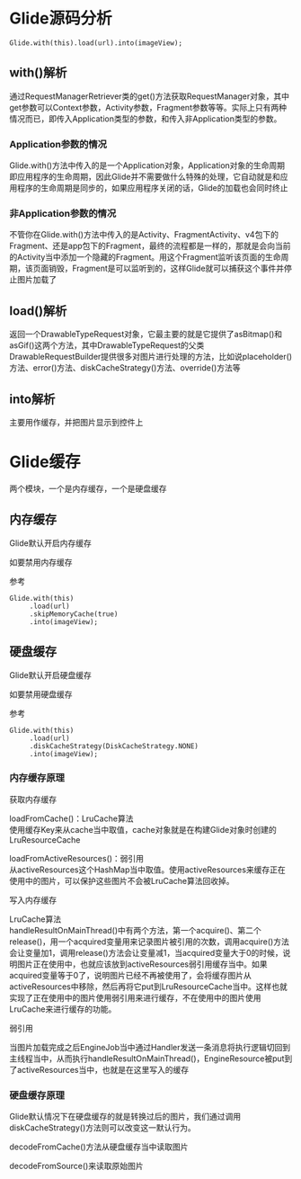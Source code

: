 # Glide源码分析

`Glide.with(this).load(url).into(imageView);`

## with()解析
通过RequestManagerRetriever类的get()方法获取RequestManager对象，其中get参数可以Context参数，Activity参数，Fragment参数等等。实际上只有两种情况而已，即传入Application类型的参数，和传入非Application类型的参数。

### Application参数的情况
Glide.with()方法中传入的是一个Application对象，Application对象的生命周期即应用程序的生命周期，因此Glide并不需要做什么特殊的处理，它自动就是和应用程序的生命周期是同步的，如果应用程序关闭的话，Glide的加载也会同时终止

### 非Application参数的情况
不管你在Glide.with()方法中传入的是Activity、FragmentActivity、v4包下的Fragment、还是app包下的Fragment，最终的流程都是一样的，那就是会向当前的Activity当中添加一个隐藏的Fragment。用这个Fragment监听该页面的生命周期，该页面销毁，Fragment是可以监听到的，这样Glide就可以捕获这个事件并停止图片加载了

## load()解析
返回一个DrawableTypeRequest对象，它最主要的就是它提供了asBitmap()和asGif()这两个方法，其中DrawableTypeRequest的父类DrawableRequestBuilder提供很多对图片进行处理的方法，比如说placeholder()方法、error()方法、diskCacheStrategy()方法、override()方法等

## into解析
主要用作缓存，并把图片显示到控件上

# Glide缓存
两个模块，一个是内存缓存，一个是硬盘缓存
## 内存缓存
Glide默认开启内存缓存

如要禁用内存缓存

参考
```
Glide.with(this)
     .load(url)
     .skipMemoryCache(true)
     .into(imageView);
```

## 硬盘缓存
Glide默认开启硬盘缓存

如要禁用硬盘缓存

参考
```
Glide.with(this)
     .load(url)
     .diskCacheStrategy(DiskCacheStrategy.NONE)
     .into(imageView);
```

### 内存缓存原理

获取内存缓存

loadFromCache()：LruCache算法  
使用缓存Key来从cache当中取值，cache对象就是在构建Glide对象时创建的LruResourceCache

loadFromActiveResources()：弱引用  
从activeResources这个HashMap当中取值。使用activeResources来缓存正在使用中的图片，可以保护这些图片不会被LruCache算法回收掉。

写入内存缓存

LruCache算法  
handleResultOnMainThread()中有两个方法，第一个acquire()、第二个release()，用一个acquired变量用来记录图片被引用的次数，调用acquire()方法会让变量加1，调用release()方法会让变量减1，当acquired变量大于0的时候，说明图片正在使用中，也就应该放到activeResources弱引用缓存当中。如果acquired变量等于0了，说明图片已经不再被使用了，会将缓存图片从activeResources中移除，然后再将它put到LruResourceCache当中。这样也就实现了正在使用中的图片使用弱引用来进行缓存，不在使用中的图片使用LruCache来进行缓存的功能。


弱引用

当图片加载完成之后EngineJob当中通过Handler发送一条消息将执行逻辑切回到主线程当中，从而执行handleResultOnMainThread()，EngineResource被put到了activeResources当中，也就是在这里写入的缓存

### 硬盘缓存原理
Glide默认情况下在硬盘缓存的就是转换过后的图片，我们通过调用diskCacheStrategy()方法则可以改变这一默认行为。

decodeFromCache()方法从硬盘缓存当中读取图片

decodeFromSource()来读取原始图片
